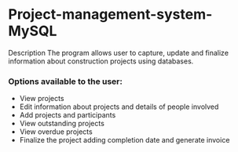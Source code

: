 # Project-management-system-MySQL

Description
The program allows user to capture, update and finalize information about construction projects using databases.

### Options available to the user:
- View projects
- Edit information about projects and details of people involved
- Add projects and participants
- View outstanding projects
- View overdue projects
- Finalize the project adding completion date and generate invoice

